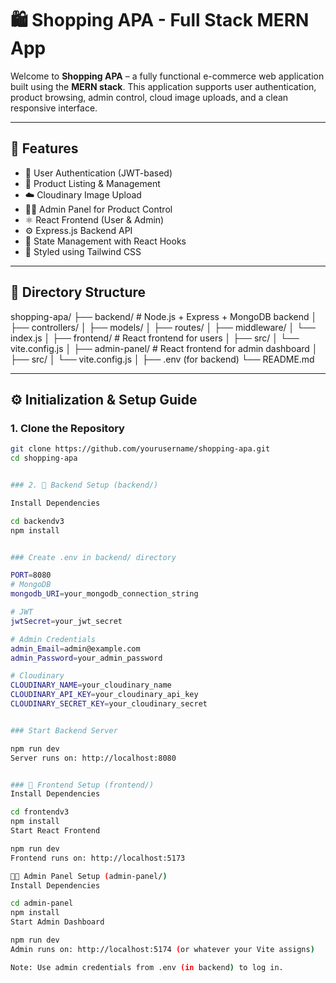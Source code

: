 # 🛍️ Shopping APA - Full Stack MERN App

Welcome to **Shopping APA** – a fully functional e-commerce web application built using the **MERN stack**. This application supports user authentication, product browsing, admin control, cloud image uploads, and a clean responsive interface.

---

## 🚀 Features

- 🔐 User Authentication (JWT-based)
- 🛒 Product Listing & Management
- ☁️ Cloudinary Image Upload
- 🧑‍💼 Admin Panel for Product Control
- ⚛️ React Frontend (User & Admin)
- ⚙️ Express.js Backend API
- 🧠 State Management with React Hooks
- 💅 Styled using Tailwind CSS

---

## 📁 Directory Structure

shopping-apa/
├── backend/ # Node.js + Express + MongoDB backend
│ ├── controllers/
│ ├── models/
│ ├── routes/
│ ├── middleware/
│ └── index.js
│
├── frontend/ # React frontend for users
│ ├── src/
│ └── vite.config.js
│
├── admin-panel/ # React frontend for admin dashboard
│ ├── src/
│ └── vite.config.js
│
├── .env (for backend)
└── README.md



---

## ⚙️ Initialization & Setup Guide

### 1. Clone the Repository

```bash
git clone https://github.com/yourusername/shopping-apa.git
cd shopping-apa


### 2. 🔧 Backend Setup (backend/)

Install Dependencies

cd backendv3
npm install


### Create .env in backend/ directory

PORT=8080
# MongoDB
mongodb_URI=your_mongodb_connection_string

# JWT
jwtSecret=your_jwt_secret

# Admin Credentials
admin_Email=admin@example.com
admin_Password=your_admin_password

# Cloudinary
CLOUDINARY_NAME=your_cloudinary_name
CLOUDINARY_API_KEY=your_cloudinary_api_key
CLOUDINARY_SECRET_KEY=your_cloudinary_secret


### Start Backend Server

npm run dev
Server runs on: http://localhost:8080


### 🎨 Frontend Setup (frontend/)
Install Dependencies

cd frontendv3
npm install
Start React Frontend

npm run dev
Frontend runs on: http://localhost:5173

🧑‍💼 Admin Panel Setup (admin-panel/)
Install Dependencies

cd admin-panel
npm install
Start Admin Dashboard

npm run dev
Admin runs on: http://localhost:5174 (or whatever your Vite assigns)

Note: Use admin credentials from .env (in backend) to log in.
